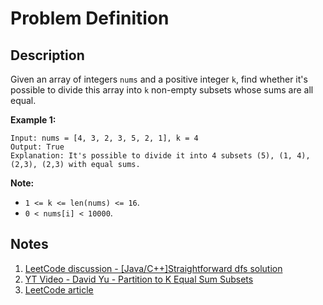 # Problem Definition

## Description

Given an array of integers `nums` and a positive integer `k`, find whether it's possible to divide this array into `k` non-empty subsets whose sums are all equal.

**Example 1:**

```text
Input: nums = [4, 3, 2, 3, 5, 2, 1], k = 4
Output: True
Explanation: It's possible to divide it into 4 subsets (5), (1, 4), (2,3), (2,3) with equal sums.
```

**Note:**

* `1 <= k <= len(nums) <= 16`.
* `0 < nums[i] < 10000`.

## Notes

1. [LeetCode discussion - [Java/C++]Straightforward dfs solution](https://leetcode.com/problems/partition-to-k-equal-sum-subsets/discuss/108730/JavaC++Straightforward-dfs-solution)
1. [YT Video - David Yu - Partition to K Equal Sum Subsets](https://www.youtube.com/watch?v=O17fztIRR3I)
1. [LeetCode article](https://leetcode.com/articles/partition-to-k-equal-sum-subsets/)